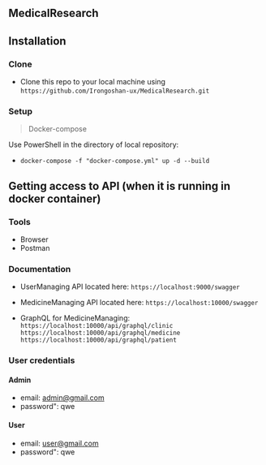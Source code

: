## MedicalResearch

## Installation

### Clone

- Clone this repo to your local machine using `https://github.com/Irongoshan-ux/MedicalResearch.git`

### Setup

> Docker-compose

Use PowerShell in the directory of local repository:

- `docker-compose -f "docker-compose.yml" up -d --build`

## Getting access to API (when it is running in docker container)

### Tools

- Browser
- Postman

### Documentation

- UserManaging API
located here: `https://localhost:9000/swagger`

- MedicineManaging API
located here: `https://localhost:10000/swagger`

- GraphQL for MedicineManaging: <br>
`https://localhost:10000/api/graphql/clinic` <br>
`https://localhost:10000/api/graphql/medicine` <br>
`https://localhost:10000/api/graphql/patient`

### User credentials

#### Admin
- email: admin@gmail.com
- password": qwe

#### User
- email: user@gmail.com
- password": qwe
